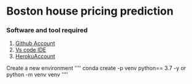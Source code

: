 # Boston house pricing  prediction 

### Software and tool required

1. [Github Account](https://github.com)
2. [Vs code IDE](https://code.visualstudio.com)
3. [HerokuAccount](https://heroku.com)



Create a new environment
''''
conda create -p venv python== 3.7 -y or python -m venv venv
''''